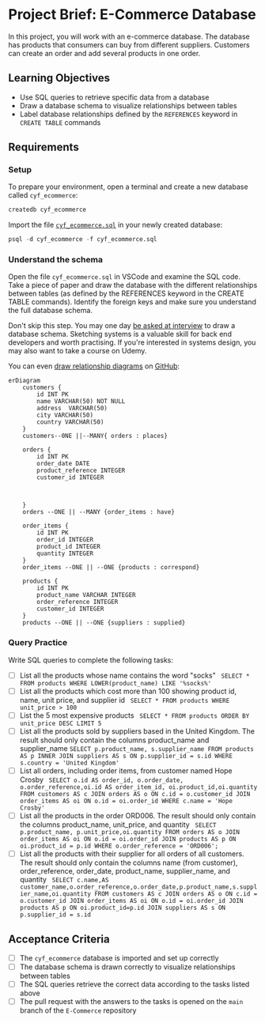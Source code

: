 # Project Brief: E-Commerce Database

In this project, you will work with an e-commerce database. The database has products that consumers can buy from different suppliers. Customers can create an order and add several products in one order.

## Learning Objectives

- Use SQL queries to retrieve specific data from a database
- Draw a database schema to visualize relationships between tables
- Label database relationships defined by the `REFERENCES` keyword in `CREATE TABLE` commands

## Requirements

### Setup

To prepare your environment, open a terminal and create a new database called `cyf_ecommerce`:

```sql
createdb cyf_ecommerce
```

Import the file [`cyf_ecommerce.sql`](./cyf_ecommerce.sql) in your newly created database:

```sql
psql -d cyf_ecommerce -f cyf_ecommerce.sql
```

### Understand the schema

Open the file `cyf_ecommerce.sql` in VSCode and examine the SQL code. Take a piece of paper and draw the database with the different relationships between tables (as defined by the REFERENCES keyword in the CREATE TABLE commands). Identify the foreign keys and make sure you understand the full database schema.

Don't skip this step. You may one day [be asked at interview](https://monzo.com/blog/2022/03/23/demystifying-the-backend-engineering-interview-process) to draw a database schema. Sketching systems is a valuable skill for back end developers and worth practising. If you're interested in systems design, you may also want to take a course on Udemy.

You can even [draw relationship diagrams](https://mermaid.js.org/syntax/entityRelationshipDiagram.html) on [GitHub](https://docs.github.com/en/get-started/writing-on-github/working-with-advanced-formatting/creating-diagrams):

```mermaid
erDiagram
    customers {
        id INT PK
        name VARCHAR(50) NOT NULL
        address  VARCHAR(50)
        city VARCHAR(50)
        country VARCHAR(50)
    }
    customers--0NE ||--MANY{ orders : places}

    orders {
        id INT PK
        order_date DATE
        product_reference INTEGER
        customer_id INTEGER



    }
    orders --ONE || --MANY {order_items : have}

    order_items {
        id INT PK
        order_id INTEGER
        product_id INTEGER
        quantity INTEGER
    }
    order_items --ONE || --ONE {products : correspond}

    products {
        id INT PK
        product_name VARCHAR INTEGER
        order_reference INTEGER
        customer_id INTEGER
    }
    products --ONE || --ONE {suppliers : supplied}
```

### Query Practice

Write SQL queries to complete the following tasks:

- [ ] List all the products whose name contains the word "socks"
      ` SELECT * FROM products WHERE LOWER(product_name) LIKE '%socks%'`
- [ ] List all the products which cost more than 100 showing product id, name, unit price, and supplier id
      ` SELECT * FROM products WHERE unit_price > 100`
- [ ] List the 5 most expensive products
      ` SELECT * FROM products ORDER BY unit_price DESC LIMIT 5`
- [ ] List all the products sold by suppliers based in the United Kingdom. The result should only contain the columns product_name and supplier_name
      `SELECT p.product_name, s.supplier_name FROM products AS p INNER JOIN suppliers AS s ON p.supplier_id = s.id WHERE s.country = 'United Kingdom'`
- [ ] List all orders, including order items, from customer named Hope Crosby
      ` SELECT o.id AS order_id, o.order_date, o.order_reference,oi.id AS order_item_id, oi.product_id,oi.quantity FROM customers AS c JOIN orders AS o ON c.id = o.customer_id JOIN order_items AS oi ON o.id = oi.order_id WHERE c.name = 'Hope Crosby'`
- [ ] List all the products in the order ORD006. The result should only contain the columns product_name, unit_price, and quantity
      ` SELECT p.product_name, p.unit_price,oi.quantity FROM orders AS o JOIN order_items AS oi ON o.id = oi.order_id JOIN products AS p ON oi.product_id = p.id WHERE o.order_reference = 'ORD006';`
- [ ] List all the products with their supplier for all orders of all customers. The result should only contain the columns name (from customer), order_reference, order_date, product_name, supplier_name, and quantity
      ` SELECT c.name,AS customer_name,o.order_reference,o.order_date,p.product_name,s.supplier_name,oi.quantity FROM customers AS c JOIN orders AS o ON c.id = o.customer_id JOIN order_items AS oi ON o.id = oi.order_id JOIN products AS p ON oi.product_id=p.id JOIN suppliers AS s ON p.supplier_id = s.id`

## Acceptance Criteria

- [ ] The `cyf_ecommerce` database is imported and set up correctly
- [ ] The database schema is drawn correctly to visualize relationships between tables
- [ ] The SQL queries retrieve the correct data according to the tasks listed above
- [ ] The pull request with the answers to the tasks is opened on the `main` branch of the `E-Commerce` repository
